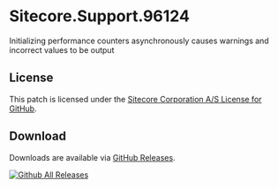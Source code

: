# Sitecore.Support.96124
Initializing performance counters asynchronously causes warnings and incorrect values to be output

## License  
This patch is licensed under the [Sitecore Corporation A/S License for GitHub](https://github.com/sitecoresupport/Sitecore.Support.96124/blob/master/LICENSE).  

## Download  
Downloads are available via [GitHub Releases](https://github.com/sitecoresupport/Sitecore.Support.96124/releases).  

[![Github All Releases](https://img.shields.io/github/downloads/SitecoreSupport/Sitecore.Support.96124/total.svg)](https://github.com/SitecoreSupport/Sitecore.Support.96124/releases)
